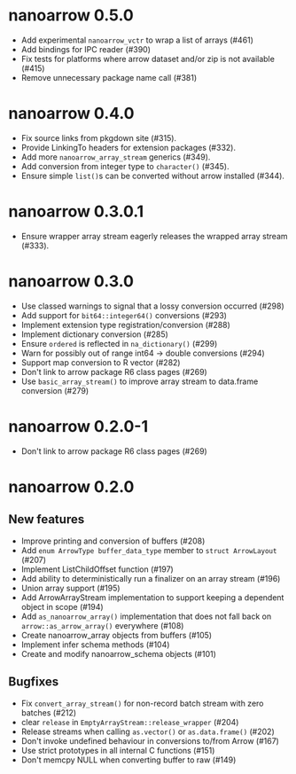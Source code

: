 <!---
  Licensed to the Apache Software Foundation (ASF) under one
  or more contributor license agreements.  See the NOTICE file
  distributed with this work for additional information
  regarding copyright ownership.  The ASF licenses this file
  to you under the Apache License, Version 2.0 (the
  "License"); you may not use this file except in compliance
  with the License.  You may obtain a copy of the License at

    http://www.apache.org/licenses/LICENSE-2.0

  Unless required by applicable law or agreed to in writing,
  software distributed under the License is distributed on an
  "AS IS" BASIS, WITHOUT WARRANTIES OR CONDITIONS OF ANY
  KIND, either express or implied.  See the License for the
  specific language governing permissions and limitations
  under the License.
-->

# nanoarrow 0.5.0

- Add experimental `nanoarrow_vctr` to wrap a list of arrays (#461)
- Add bindings for IPC reader (#390)
- Fix tests for platforms where arrow dataset and/or zip is not available (#415)
- Remove unnecessary package name call (#381)

# nanoarrow 0.4.0

- Fix source links from pkgdown site (#315).
- Provide LinkingTo headers for extension packages (#332).
- Add more `nanoarrow_array_stream` generics (#349).
- Add conversion from integer type to `character()` (#345).
- Ensure simple `list()`s can be converted without arrow installed (#344).

# nanoarrow 0.3.0.1

- Ensure wrapper array stream eagerly releases the wrapped array stream (#333).

# nanoarrow 0.3.0

- Use classed warnings to signal that a lossy conversion occurred
  (#298)
- Add support for `bit64::integer64()` conversions (#293)
- Implement extension type registration/conversion  (#288)
- Implement dictionary conversion (#285)
- Ensure `ordered` is reflected in `na_dictionary()` (#299)
- Warn for possibly out of range int64 -> double conversions (#294)
- Support map conversion to R vector (#282)
- Don't link to arrow package R6 class pages (#269)
- Use `basic_array_stream()` to improve array stream to data.frame
  conversion (#279)

# nanoarrow 0.2.0-1

- Don't link to arrow package R6 class pages (#269)

# nanoarrow 0.2.0

## New features

- Improve printing and conversion of buffers (#208)
- Add `enum ArrowType buffer_data_type` member to `struct ArrowLayout` (#207)
- Implement ListChildOffset function (#197)
- Add ability to deterministically run a finalizer on an array stream (#196)
- Union array support (#195)
- Add ArrowArrayStream implementation to support keeping a dependent object in
  scope (#194)
- Add `as_nanoarrow_array()` implementation that does not fall back on
  `arrow::as_arrow_array()` everywhere (#108)
- Create nanoarrow_array objects from buffers (#105)
- Implement infer schema methods (#104)
- Create and modify nanoarrow_schema objects (#101)

## Bugfixes

- Fix `convert_array_stream()` for non-record batch stream with zero batches
  (#212)
- clear `release` in `EmptyArrayStream::release_wrapper` (#204)
- Release streams when calling `as.vector()` or `as.data.frame()` (#202)
- Don't invoke undefined behaviour in conversions to/from Arrow (#167)
- Use strict prototypes in all internal C functions (#151)
- Don't memcpy NULL when converting buffer to raw (#149)
